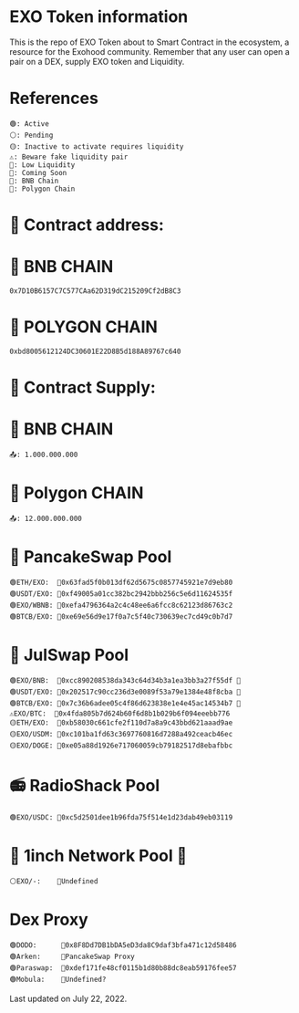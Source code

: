 # EXO Token information    
This is the repo of EXO Token about to Smart Contract in the ecosystem, a resource for the Exohood community. Remember that any user can open a pair on a DEX, supply EXO token and Liquidity.
# References
    🟢: Active
    ⚪️: Pending
    🟡: Inactive to activate requires liquidity
    ⚠️: Beware fake liquidity pair
    🔻: Low Liquidity
    🚧: Coming Soon
    🔶: BNB Chain
    🔷: Polygon Chain
# 📄 Contract address:
# 🔶 BNB CHAIN
    0x7D10B6157C7C577CAa62D319dC215209Cf2dB8C3
# 🔷 POLYGON CHAIN
    0xbd8005612124DC30601E22D8B5d188A89767c640
# 📄 Contract Supply:
# 🔶 BNB CHAIN
    📤: 1.000.000.000
# 🔷 Polygon CHAIN
    📤: 12.000.000.000
# 🥞 PancakeSwap Pool  
    🟢ETH/EXO:  🔶0x63fad5f0b013df62d5675c0857745921e7d9eb80
    🟢USDT/EXO: 🔶0xf49005a01cc382bc2942bbb256c5e6d11624535f
    🟢EXO/WBNB: 🔶0xefa4796364a2c4c48ee6a6fcc8c62123d86763c2
    🟢BTCB/EXO: 🔶0xe69e56d9e17f0a7c5f40c730639ec7cd49c0b7d7
# 🦄 JulSwap Pool  
    🟢EXO/BNB:  🔶0xcc890208538da343c64d34b3a1ea3bb3a27f55df 🔻
    🟢USDT/EXO: 🔶0x202517c90cc236d3e0089f53a79e1384e48f8cba 🔻
    🟢BTCB/EXO: 🔶0x7c36b6adee05c4f86d623838e1e4e45ac14534b7 🔻
    ⚠️EXO/BTC:  🔶0x4fda805b7d624b60f6d8b1b029b6f094eeebb776
    🟡ETH/EXO:  🔶0xb58030c661cfe2f110d7a8a9c43bbd621aaad9ae
    🟡EXO/USDM: 🔶0xc101ba1fd63c3697760816d7288a492ceacb46ec
    🟡EXO/DOGE: 🔶0xe05a88d1926e717060059cb79182517d8ebafbbc
# 📻 RadioShack Pool  
    🟢EXO/USDC: 🔶0xc5d2501dee1b96fda75f514e1d23dab49eb03119
# 🦄 1inch Network Pool 🚧 
    ⚪️EXO/-:    🔷Undefined
# Dex Proxy
    🟢DODO:      🔶0x8F8Dd7DB1bDA5eD3da8C9daf3bfa471c12d58486 
    🟢Arken:     🔶PancakeSwap Proxy
    🟢Paraswap:  🔶0xdef171fe48cf0115b1d80b88dc8eab59176fee57  
    🟢Mobula:    🔶Undefined? 
   
Last updated on July 22, 2022.
